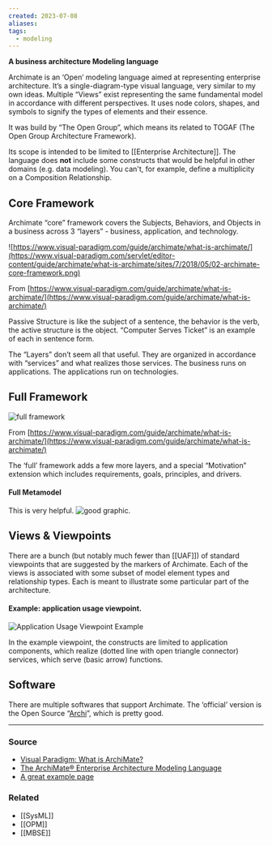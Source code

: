 ```yaml
---
created: 2023-07-08
aliases: 
tags:
  - modeling
---
```

**A business architecture Modeling language**

Archimate is an ‘Open’ modeling language aimed at representing enterprise architecture. It’s a single-diagram-type visual language, very similar to my own ideas. Multiple “Views” exist representing the same fundamental model in accordance with different perspectives. It uses node colors, shapes, and symbols to signify the types of elements and their essence.

It was build by “The Open Group”, which means its related to TOGAF (The Open Group Architecture Framework).

Its scope is intended to be limited to [[Enterprise Architecture]]. The language does **not** include some constructs that would be helpful in other domains (e.g. data modeling). You can't, for example, define a multiplicity on a Composition Relationship.

## Core Framework

Archimate “core” framework covers the Subjects, Behaviors, and Objects in a business across 3 “layers” - business, application, and technology.

![https://www.visual-paradigm.com/guide/archimate/what-is-archimate/](https://www.visual-paradigm.com/servlet/editor-content/guide/archimate/what-is-archimate/sites/7/2018/05/02-archimate-core-framework.png)

From [https://www.visual-paradigm.com/guide/archimate/what-is-archimate/](https://www.visual-paradigm.com/guide/archimate/what-is-archimate/)

Passive Structure is like the subject of a sentence, the behavior is the verb, the active structure is the object. “Computer Serves Ticket” is an example of each in sentence form.

The “Layers” don’t seem all that useful. They are organized in accordance with “services” and what realizes those services. The business runs on applications. The applications run on technologies.

## Full Framework

![full framework](https://www.visual-paradigm.com/servlet/editor-content/guide/archimate/what-is-archimate/sites/7/2018/05/05-archimate-full-framework.png)

From [https://www.visual-paradigm.com/guide/archimate/what-is-archimate/](https://www.visual-paradigm.com/guide/archimate/what-is-archimate/)

The ‘full’ framework adds a few more layers, and a special “Motivation” extension which includes requirements, goals, principles, and drivers.

#### Full Metamodel
This is very helpful.
![good graphic.](https://www.hosiaisluoma.fi/blog/wp-content/uploads/2018/09/Metamodel-3.1-full-1.png)

## Views & Viewpoints

There are a bunch (but notably much fewer than [[UAF]]) of standard viewpoints that are suggested by the markers of Archimate. Each of the views is associated with some subset of model element types and relationship types. Each is meant to illustrate some particular part of the architecture. 
#### Example: application usage viewpoint.
![Application Usage Viewpoint Example](https://cdn-images.visual-paradigm.com/guide/archimate/full-archimate-viewpoints-guide/05-archimate-application-usage-viewpoint.png)

In the example viewpoint, the constructs are limited to application components, which realize (dotted line with open triangle connector) services, which serve (basic arrow) functions.
## Software

There are multiple softwares that support Archimate. The ‘official’ version is the Open Source “[Archi](https://www.archimatetool.com)”, which is pretty good.

---

### Source
- [Visual Paradigm: What is ArchiMate?](https://www.visual-paradigm.com/guide/archimate/what-is-archimate/)
- [The ArchiMate® Enterprise Architecture Modeling Language](https://www.opengroup.org/archimate-forum/archimate-overview)
- [A great example page](https://gbruneau.github.io/ArchiMate/)

### Related
- [[SysML]] 
- [[OPM]] 
- [[MBSE]]
